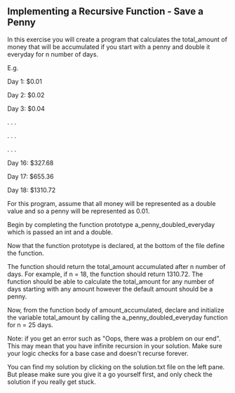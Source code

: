 ## Implementing a Recursive Function - Save a Penny
In this exercise you will create a program that calculates the total_amount of money that will be accumulated if you start with a penny and double it everyday for n number of days.

E.g.

Day 1: $0.01

Day 2: $0.02

Day 3: $0.04

. . .

. . .

. . .

Day 16: $327.68

Day 17: $655.36

Day 18: $1310.72

For this program, assume that all money will be represented as a double value and so a penny will be represented as 0.01.

Begin by completing the function prototype a_penny_doubled_everyday which is passed an int and a double.

Now that the function prototype is declared, at the bottom of the file define the function.

The function should return the total_amount accumulated after n number of days. For example, if n = 18, the function should return 1310.72. The function should be able to calculate the total_amount for any number of days starting with any amount however the default amount should be a penny.

Now, from the function body of amount_accumulated, declare and initialize the variable total_amount by calling the a_penny_doubled_everyday function for n = 25 days.

Note: if you get an error such as "Oops, there was a problem on our end". This may mean that you have infinite recursion in your solution. Make sure your logic checks for a base case and doesn't recurse forever.

You can find my solution by clicking on the solution.txt file on the left pane. But please make sure you give it a go yourself first, and only check the solution if you really get stuck.